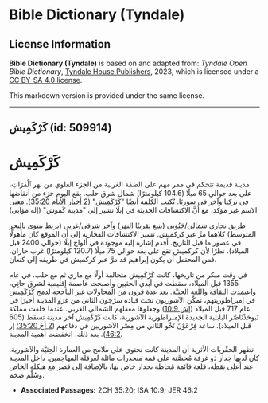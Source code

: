 # Bible Dictionary (Tyndale)

## License Information

**Bible Dictionary (Tyndale)** is based on and adapted from: _Tyndale Open Bible Dictionary_, [Tyndale House Publishers](https://tyndaleopenresources.com/), 2023, which is licensed under a [CC BY-SA 4.0 license](https://creativecommons.org/licenses/by-sa/4.0/legalcode.en).

This markdown version is provided under the same license.



--------------------------------

## كَرْكَمِيش (id: 509914)

كَرْكَمِيش
==========

مدينة قديمة تتحكم في ممر مهم على الضفة الغربية من الجزء العلوي من نهر ٱلْفرَاتِ، على بعد حوالي 65 ميلًا (104\.6 كيلومترًا) شمال شرق حلب. يقع اليوم جزء من أنقاضها في تركيا وآخر في سوريَا. تُكتب الكلمة أيضًا "كَرْكَمِيش" ([2 أخبار الأيام 35:20](https://ref.ly/2Chr35:20)). معنى الاسم غير مؤكد، مع أنَّ الاكتشافات الحديثة في إبلَا تشير إلى "مدينة كَموش" (إله مؤابي).

طريق تجاري شمالي/جَنُوبي (يتبع تقريبًا النهر) وآخر شرقي/غربي (يربط نينوى بالبحر المتوسط) كلاهما مرَّ عبر كركميش. تشير الاكتشافات الفخارية إلى أن الموقع كان مأهولًا في عصور ما قبل التاريخ. أقدم إشارة إليه موجودة في ألواح إبلَا (حوالي 2400 قبل الميلاد). نظرًا لأن كركميش تقع على بعد حوالي 75 ميلًا (120\.7 كيلومترًا) غرب حاران، فمن المحتمل أن يكون إبراهيم قد مرَّ عبر كركميش في طريقه إلى كنعان.

في وقت مبكر من تاريخها، كانت كَرْكَمِيش متحالفة أولًا مع ماري ثم مع حلب. في عام 1355 قبل الميلاد، سقطت في أيدي الحثيين وأصبحت عاصمة إقليمية لشرق حاتِي، واعتمدت الثقافة واللغة الحثيَّة. بعد عدة قرون من المحاولات غير الناجحة لدمج كَرْكَمِيشَ في إمبراطوريتهم، تمكَّن الآشوريون تحت قيادة سَرْجون الثاني من غزو المدينة أخيرًا في عام 717 قبل الميلاد ([إش 10:9](https://ref.ly/Isa10:9)) وجعلوها معقلهم الشمالي الغربي. عندما خلفت مملكة نَبوخَذْنَاصَّر البابلية الجديدة الإمبراطورية الآشورية، كانت كَرْكَمِيش آخر مدينة تسقط (605 قبل الميلاد). ساعد فِرْعَوْنَ نَخْو الثاني من مِصْر الآشوريين في دفاعهم ([2 أخ 35:20؛](https://ref.ly/2Chr35:20) [إر 46:2](https://ref.ly/Jer46:2)). بعد ذلك، انخفضت أهمية المدينة.

تظهر الحفْريات الأثرية أن المدينة كانت تحتوي على ملامح من العمارة الحِثيَّة والآشورية. كان لديها جدار ذو غرفة مُحصَّنة على قمة منحدرات مائلة لعرقلة المهاجمين. داخل المدينة عند أعلى نقطة، قلعة قائمة مُحاطة بجدار خاص بها، بالإضافة إلى قصر مع هيكله الخاص وسُلَّم ضخم.

* **Associated Passages:** 2CH 35:20; ISA 10:9; JER 46:2

